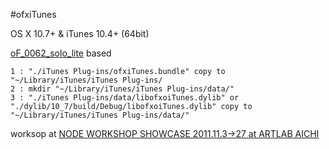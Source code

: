 #ofxiTunes

OS X 10.7+ & iTunes 10.4+ (64bit)

[oF_0062_solo_lite](http://forum.openframeworks.cc/index.php?topic=5170.0) based

	1 : "./iTunes Plug-ins/ofxiTunes.bundle" copy to "~/Library/iTunes/iTunes Plug-ins/
	2 : mkdir "~/Library/iTunes/iTunes Plug-ins/data/"
	3 : "./iTunes Plug-ins/data/libofxoiTunes.dylib" or "./dylib/10_7/build/Debug/libofxoiTunes.dylib" copy to "~/Library/iTunes/iTunes Plug-ins/data/"

<p>worksop at <a href="http://www.node-lab.org/?p=14">NODE WORKSHOP SHOWCASE 2011.11.3→27 at ARTLAB AICHI</a></p><br/>

